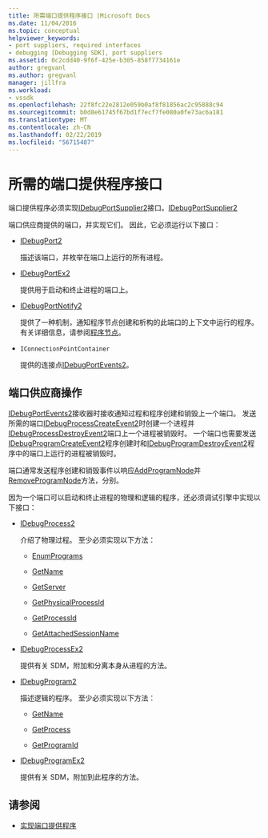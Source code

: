 ```yaml
---
title: 所需端口提供程序接口 |Microsoft Docs
ms.date: 11/04/2016
ms.topic: conceptual
helpviewer_keywords:
- port suppliers, required interfaces
- debugging [Debugging SDK], port suppliers
ms.assetid: 0c2cdd40-9f6f-425e-b305-858f7734161e
author: gregvanl
ms.author: gregvanl
manager: jillfra
ms.workload:
- vssdk
ms.openlocfilehash: 22f8fc22e2812e059b0af8f81856ac2c95888c94
ms.sourcegitcommit: b0d8e61745f67bd1f7ecf7fe080a0fe73ac6a181
ms.translationtype: MT
ms.contentlocale: zh-CN
ms.lasthandoff: 02/22/2019
ms.locfileid: "56715487"
---
```

# <a name="required-port-supplier-interfaces"></a>所需的端口提供程序接口
端口提供程序必须实现[IDebugPortSupplier2](../../extensibility/debugger/reference/idebugportsupplier2.md)接口。[IDebugPortSupplier2](../../extensibility/debugger/reference/idebugportsupplier2.md)

 端口供应商提供的端口，并实现它们。 因此，它必须运行以下接口：

-   [IDebugPort2](../../extensibility/debugger/reference/idebugport2.md)

     描述该端口，并枚举在端口上运行的所有进程。

-   [IDebugPortEx2](../../extensibility/debugger/reference/idebugportex2.md)

     提供用于启动和终止进程的端口上。

-   [IDebugPortNotify2](../../extensibility/debugger/reference/idebugportnotify2.md)

     提供了一种机制，通知程序节点创建和析构的此端口的上下文中运行的程序。 有关详细信息，请参阅[程序节点](../../extensibility/debugger/program-nodes.md)。

-   `IConnectionPointContainer`

     提供的连接点[IDebugPortEvents2](../../extensibility/debugger/reference/idebugportevents2.md)。

## <a name="port-supplier-operation"></a>端口供应商操作
 [IDebugPortEvents2](../../extensibility/debugger/reference/idebugportevents2.md)接收器时接收通知过程和程序创建和销毁上一个端口。 发送所需的端口[IDebugProcessCreateEvent2](../../extensibility/debugger/reference/idebugprocesscreateevent2.md)时创建一个进程并[IDebugProcessDestroyEvent2](../../extensibility/debugger/reference/idebugprocessdestroyevent2.md)端口上一个进程被销毁时。 一个端口也需要发送[IDebugProgramCreateEvent2](../../extensibility/debugger/reference/idebugprogramcreateevent2.md)程序创建时和[IDebugProgramDestroyEvent2](../../extensibility/debugger/reference/idebugprogramdestroyevent2.md)程序中的端口上运行的进程被销毁时。

 端口通常发送程序创建和销毁事件以响应[AddProgramNode](../../extensibility/debugger/reference/idebugportnotify2-addprogramnode.md)并[RemoveProgramNode](../../extensibility/debugger/reference/idebugportnotify2-removeprogramnode.md)方法，分别。

 因为一个端口可以启动和终止进程的物理和逻辑的程序，还必须调试引擎中实现以下接口：

-   [IDebugProcess2](../../extensibility/debugger/reference/idebugprocess2.md)

     介绍了物理过程。 至少必须实现以下方法：

    -   [EnumPrograms](../../extensibility/debugger/reference/idebugprocess2-enumprograms.md)

    -   [GetName](../../extensibility/debugger/reference/idebugprocess2-getname.md)

    -   [GetServer](../../extensibility/debugger/reference/idebugprocess2-getserver.md)

    -   [GetPhysicalProcessId](../../extensibility/debugger/reference/idebugprocess2-getphysicalprocessid.md)

    -   [GetProcessId](../../extensibility/debugger/reference/idebugprocess2-getprocessid.md)

    -   [GetAttachedSessionName](../../extensibility/debugger/reference/idebugprocess2-getattachedsessionname.md)

-   [IDebugProcessEx2](../../extensibility/debugger/reference/idebugprocessex2.md)

     提供有关 SDM，附加和分离本身从进程的方法。

-   [IDebugProgram2](../../extensibility/debugger/reference/idebugprogram2.md)

     描述逻辑的程序。 至少必须实现以下方法：

    -   [GetName](../../extensibility/debugger/reference/idebugprogram2-getname.md)

    -   [GetProcess](../../extensibility/debugger/reference/idebugprogram2-getprocess.md)

    -   [GetProgramId](../../extensibility/debugger/reference/idebugprogram2-getprogramid.md)

-   [IDebugProgramEx2](../../extensibility/debugger/reference/idebugprogramex2.md)

     提供有关 SDM，附加到此程序的方法。

## <a name="see-also"></a>请参阅
- [实现端口提供程序](../../extensibility/debugger/implementing-a-port-supplier.md)